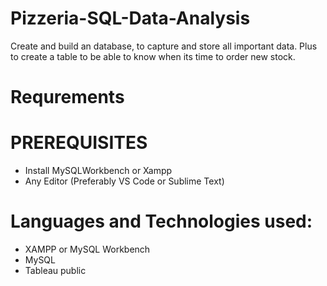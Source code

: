 # Pizzeria-SQL-Data-Analysis
Create and build an database, to capture and store all important data. Plus to create a table to be able to know when its time to order new stock.

# Requrements<br>

# PREREQUISITES<br>
- Install MySQLWorkbench or Xampp<br>
- Any Editor (Preferably VS Code or Sublime Text)<br>


# Languages and Technologies used:<br>

- XAMPP or MySQL Workbench<br>
- MySQL<br>
- Tableau public<br>


